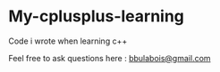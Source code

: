 # My-cplusplus-learning
Code i wrote when learning c++ 

Feel free to ask questions here : bbulabois@gmail.com
